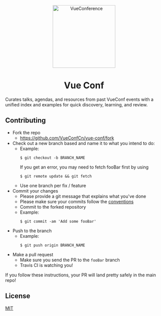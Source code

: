 <div align="center">
    <img src="https://github.com/VueConfCn/.github/raw/master/vue-conf.svg" width="200" height="200" alt="VueConference"/>

# Vue Conf

</div>

Curates talks, agendas, and resources from past VueConf events with a unified index and examples for quick discovery,
learning, and review.

## Contributing

- Fork the repo
    - <https://github.com/VueConfCn/vue-conf/fork>
- Check out a new branch based and name it to what you intend to do:
    - Example:
      ````
      $ git checkout -b BRANCH_NAME
      ````
      If you get an error, you may need to fetch fooBar first by using
      ````
      $ git remote update && git fetch
      ````
    - Use one branch per fix / feature
- Commit your changes
    - Please provide a git message that explains what you've done
    - Please make sure your commits follow the [conventions](https://gist.github.com/robertpainsi/b632364184e70900af4ab688decf6f53#file-commit-message-guidelines-md)
    - Commit to the forked repository
    - Example:
      ````
      $ git commit -am 'Add some fooBar'
      ````
- Push to the branch
    - Example:
      ````
      $ git push origin BRANCH_NAME
      ````
- Make a pull request
    - Make sure you send the PR to the <code>fooBar</code> branch
    - Travis CI is watching you!

If you follow these instructions, your PR will land pretty safely in the main repo!

## License
[MIT](https://github.com/VueConfCn/vue-conf/blob/master/LICENSE)